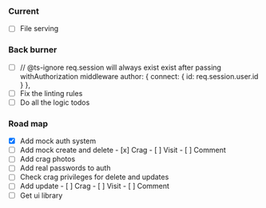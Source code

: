 ### Current

- [ ] File serving

### Back burner

- [ ] // @ts-ignore req.session will always exist exist after passing withAuthorization middleware
      author: { connect: { id: req.session.user.id } },
- [ ] Fix the linting rules
- [ ] Do all the logic todos

### Road map

- [x] Add mock auth system
- [ ] Add mock create and delete - [x] Crag - [ ] Visit - [ ] Comment
- [ ] Add crag photos
- [ ] Add real passwords to auth
- [ ] Check crag privileges for delete and updates
- [ ] Add update - [ ] Crag - [ ] Visit - [ ] Comment
- [ ] Get ui library

